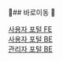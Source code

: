 🔗## 바로이동 🔗

[사용자 포털 FE](https://github.com/SGABF/MarketWeb) <br>
[사용자 포털 BE](https://github.com/SGABF/MarketWebBack) <br>
[관리자 포털 BE](https://github.com/SGABF/MarketAdminPage) <br>
